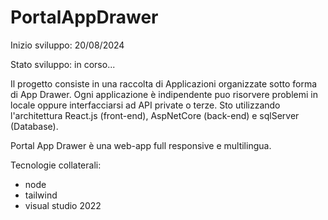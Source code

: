 # PortalAppDrawer
Inizio sviluppo: 20/08/2024

Stato sviluppo: in corso...

Il progetto consiste in una raccolta di Applicazioni organizzate sotto forma di App Drawer. Ogni applicazione è indipendente puo risorvere problemi in locale oppure interfacciarsi ad API private o terze. Sto utilizzando l'architettura React.js (front-end), AspNetCore (back-end) e sqlServer (Database).

Portal App Drawer è una web-app full responsive e multilingua.

Tecnologie collaterali:
- node
- tailwind
- visual studio 2022
